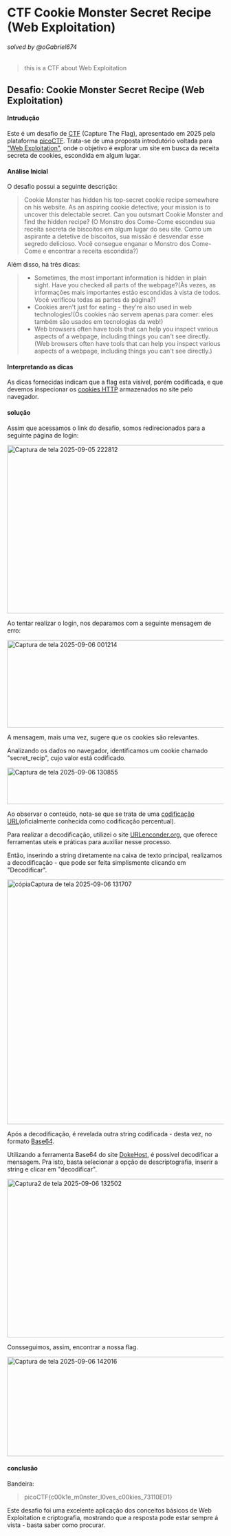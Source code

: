 #  CTF Cookie Monster Secret Recipe (Web Exploitation)
###### solved by @oGabriel674

> this is a CTF about Web Exploitation

## Desafio:  Cookie Monster Secret Recipe (Web Exploitation)
#### Intrudução

Este é um desafio de [CTF](https://hackersec.com/desafios-hacker-o-que-sao-os-ctf/) (Capture The Flag), apresentado em 2025 pela plataforma [picoCTF](https://picoctf.org/). Trata-se de uma proposta introdutório voltada para ["Web Exploitation"](https://pt.wikipedia.org/wiki/Exploit_(seguran%C3%A7a_de_computadores)), onde o objetivo é explorar um site em busca da receita secreta de cookies, escondida em algum lugar.

#### Análise Inicial

O desafio possui a seguinte descrição:

> Cookie Monster has hidden his top-secret cookie recipe somewhere on his website. As an aspiring cookie detective, your mission is to uncover this delectable secret. Can you outsmart Cookie Monster and find the hidden recipe?
>(O Monstro dos Come-Come escondeu sua receita secreta de biscoitos em algum lugar do seu site. Como um aspirante a detetive de biscoitos, sua missão é desvendar esse segredo delicioso. Você consegue enganar o Monstro dos Come-Come e encontrar a receita escondida?)

Além disso, há três dicas:

>- Sometimes, the most important information is hidden in plain sight. Have you checked all parts of the webpage?(Às vezes, as informações mais importantes estão escondidas à vista de todos. Você verificou todas as partes da página?)
>- Cookies aren't just for eating - they're also used in web technologies!(Os cookies não servem apenas para comer: eles também são usados ​​em tecnologias da web!)
>- Web browsers often have tools that can help you inspect various aspects of a webpage, including things you can't see directly.(Web browsers often have tools that can help you inspect various aspects of a webpage, including things you can't see directly.)

#### Interpretando as dicas

As dicas fornecidas indicam que a flag esta visível, porém codificada, e que devemos inspecionar os [cookies HTTP](https://developer.mozilla.org/pt-BR/docs/Web/HTTP/Guides/Cookies) armazenados no site pelo navegador.

#### solução 

Assim que acessamos o link do desafio, somos redirecionados para a seguinte página de login:

<img width="864" height="391" alt="Captura de tela 2025-09-05 222812" src="https://github.com/user-attachments/assets/b81da2a2-0080-4e11-a8a5-9dff79231f16" />

Ao tentar realizar o login, nos deparamos com a seguinte mensagem de erro:

<img width="578" height="203" alt="Captura de tela 2025-09-06 001214" src="https://github.com/user-attachments/assets/85781301-970e-463b-b6f6-cb4e067d7acb" />

A mensagem, mais uma vez, sugere que os cookies são relevantes. 

Analizando os dados no navegador, identificamos um cookie chamado "secret_recip", cujo valor está codificado.

<img width="896" height="85" alt="Captura de tela 2025-09-06 130855" src="https://github.com/user-attachments/assets/407ec2b5-5bf5-43d7-96db-273efd876506" />

Ao observar o conteúdo, nota-se que se trata de uma [codificação URL](https://en.wikipedia.org/wiki/Percent-encoding)(oficialmente conhecida como codificação percentual). 

Para realizar a decodificação, utilizei o site [URLenconder.org](https://www.urlencoder.org/pt/), que oferece ferramentas uteis e práticas para auxiliar nesse processo.

Então, inserindo a string diretamente na caixa de texto principal, realizamos a decodificação - que pode ser feita simplismente clicando em "Decodificar".

<img width="1201" height="568" alt="cópiaCaptura de tela 2025-09-06 131707" src="https://github.com/user-attachments/assets/721ea280-7372-43e0-a7f8-7a0610b6b0b6" />

Após a decodificação, é revelada outra string codificada - desta vez, no formato [Base64](https://en.wikipedia.org/wiki/Base64).

Utilizando a ferramenta Base64 do site [DokeHost](https://dokehost.com.br/ferramenta/codificar-decodificar-base64), é possível decodificar a mensagem. Pra isto, basta selecionar a opção de descriptografia, inserir a string e clicar em "decodificar".

<img width="1031" height="368" alt="Captura2 de tela 2025-09-06 132502" src="https://github.com/user-attachments/assets/89e6dcc6-515c-4b73-b34b-c089c15f8b98" />

Consseguimos, assim, encontrar a nossa flag.

<img width="810" height="231" alt="Captura de tela 2025-09-06 142016" src="https://github.com/user-attachments/assets/e59bdc68-7f9f-4c72-83de-582854731309" />

#### conclusão

Bandeira:

> picoCTF{c00k1e_m0nster_l0ves_c00kies_73110ED1}

Este desafio foi uma excelente aplicação dos conceitos básicos de Web Exploitation e criptografia, mostrando que a resposta pode estar sempre á vista - basta saber como procurar.
